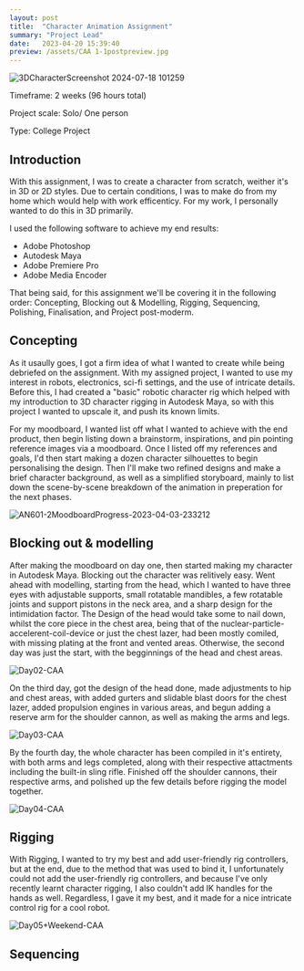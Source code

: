 ```yaml
---
layout: post
title:  "Character Animation Assignment"
summary: "Project Lead"
date:   2023-04-20 15:39:40
preview: /assets/CAA 1-1postpreview.jpg
---
```

![3DCharacterScreenshot 2024-07-18 101259](https://github.com/user-attachments/assets/8e60a59e-a981-4336-81d4-f6aa1ac9b5ff)

Timeframe: 2 weeks (96 hours total)

Project scale: Solo/ One person

Type: College Project

Introduction
--

With this assignment, I was to create a character from scratch, weither it's in 3D or 2D styles. Due to certain conditions, I was to make do from my home which would help with work efficenticy. For my work, I personally wanted to do this in 3D primarily. 

I used the following software to achieve my end results:
* Adobe Photoshop
* Autodesk Maya
* Adobe Premiere Pro
* Adobe Media Encoder

That being said, for this assignment we'll be covering it in the following order: Concepting, Blocking out & Modelling, Rigging, Sequencing, Polishing, Finalisation, and Project post-moderm.

Concepting
--

As it usaully goes, I got a firm idea of what I wanted to create while being debriefed on the assignment. With my assigned project, I wanted to use my interest in robots, electronics, sci-fi settings, and the use of intricate details. Before this, I had created a "basic" robotic character rig which helped with my introduction to 3D character rigging in Autodesk Maya, so with this project I wanted to upscale it, and push its known limits.

For my moodboard, I wanted list off what I wanted to achieve with the end product, then begin listing down a brainstorm, inspirations, and pin pointing reference images via a moodboard. Once I listed off my references and goals, I'd then start making a dozen character silhouettes to begin personalising the design. Then I'll make two refined designs and make a brief character background, as well as a simplified storyboard, mainly to list down the scene-by-scene breakdown of the animation in preperation for the next phases.

![AN601-2MoodboardProgress-2023-04-03-233212](https://github.com/user-attachments/assets/2914043b-2eef-46af-8ad7-e7e04c1919d7)


Blocking out & modelling
--

After making the moodboard on day one, then started making my character in Autodesk Maya. Blocking out the character was relitively easy. Went ahead with modelling, starting from the head, which I wanted to have three eyes with adjustable supports, small rotatable mandibles, a few rotatable joints and support pistons in the neck area, and a sharp design for the intimidation factor. The Design of the head would take some to nail down, whilst the core piece in the chest area, being that of the nuclear-particle-accelerent-coil-device or just the chest lazer, had been mostly comiled, with missing plating at the front and vented areas. Otherwise, the second day was just the start, with the begginnings of the head and chest areas.

![Day02-CAA](https://github.com/user-attachments/assets/dc0672e1-7754-451d-8b89-b4d69aa45db5)

On the third day, got the design of the head done, made adjustments to hip and chest areas, with added gurters and slidable blast doors for the chest lazer, added propulsion engines in various areas, and begun adding a reserve arm for the shoulder cannon, as well as making the arms and legs.

![Day03-CAA](https://github.com/user-attachments/assets/e4d97a37-688c-4765-9154-1b537f396b34)


By the fourth day, the whole character has been compiled in it's entirety, with both arms and legs completed, along with their respective attactments including the built-in sling rifle. Finished off the shoulder cannons, their respective arms, and polished up the few details before rigging the model together.

![Day04-CAA](https://github.com/user-attachments/assets/86c05e27-fabc-4ce1-8e38-abf2ca074161)

Rigging
--

With Rigging, I wanted to try my best and add user-friendly rig controllers, but at the end, due to the method that was used to bind it, I unfortunately could not add the user-friendly rig controllers, and because I've only recently learnt character rigging, I also couldn't add IK handles for the hands as well. Regardless, I gave it my best, and it made for a nice intricate control rig for a cool robot.

![Day05+Weekend-CAA](https://github.com/user-attachments/assets/14a96e7e-3224-42d8-b391-556f2f698b4b)

Sequencing
--
